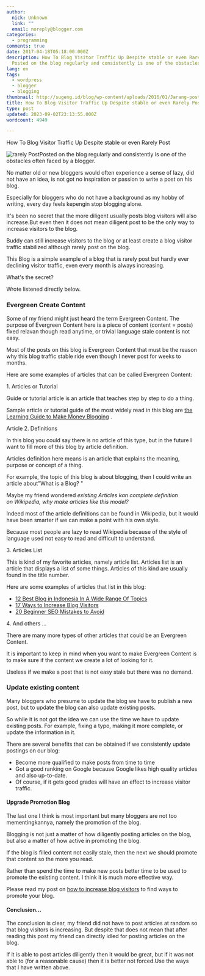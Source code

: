 ```yaml
---
author:
  nick: Unknown
  link: ""
  email: noreply@blogger.com
categories:
  - programming
comments: true
date: 2017-04-18T05:18:00.000Z
description: How To Blog Visitor Traffic Up Despite stable or even Rarely Post
  Posted on the blog regularly and consistently is one of the obstacles
lang: en
tags:
  - wordpress
  - blogger
  - blogging
thumbnail: http://sugeng.id/blog/wp-content/uploads/2016/01/Jarang-posting-400x336.png
title: How To Blog Visitor Traffic Up Despite stable or even Rarely Post
type: post
updated: 2023-09-02T23:13:55.000Z
wordcount: 4949

---
```


How To Blog Visitor Traffic Up Despite stable or even Rarely Post  
  

![rarely Post](http://sugeng.id/blog/wp-content/uploads/2016/01/Jarang-posting-400x336.png)Posted on the blog regularly and consistently is one of the obstacles often faced by a blogger.

No matter old or new bloggers would often experience a sense of lazy, did not have an idea, is not got no inspiration or passion to write a post on his blog.

Especially for bloggers who do not have a background as my hobby of writing, every day feels kepengin stop blogging alone.

It's been no secret that the more diligent usually posts blog visitors will also increase.But even then it does not mean diligent post to be the only way to increase visitors to the blog.

Buddy can still increase visitors to the blog or at least create a blog visitor traffic stabilized although rarely post on the blog.

This Blog is a simple example of a blog that is rarely post but hardly ever declining visitor traffic, even every month is always increasing.

What's the secret?

Wrote listened directly below.

### Evergreen Create Content

Some of my friend might just heard the term Evergreen Content. The purpose of Evergreen Content here is a piece of content (content = posts) fixed relavan though read anytime, or trivial language stale content is not easy.

Most of the posts on this blog is Evergreen Content that must be the reason why this blog traffic stable ride even though I never post for weeks to months.

Here are some examples of articles that can be called Evergreen Content:

1\. Articles or Tutorial

Guide or tutorial article is an article that teaches step by step to do a thing.

Sample article or tutorial guide of the most widely read in this blog are [the Learning Guide to Make Money Blogging](https://www.google.com/search?q=make+money+from+blog) .

Article 2. Definitions

In this blog you could say there is no article of this type, but in the future I want to fill more of this blog by article definition.

Articles definition here means is an article that explains the meaning, purpose or concept of a thing.

For example, the topic of this blog is about blogging, then I could write an article about"What is a Blog? "

Maybe my friend wondered _existing Articles kan complete definition on Wikipedia, why make articles like this model?_

Indeed most of the article definitions can be found in Wikipedia, but it would have been smarter if we can make a point with his own style.

Because most people are lazy to read Wikipedia because of the style of language used not easy to read and difficult to understand.

3\. Articles List

This is kind of my favorite articles, namely article list. Articles list is an article that displays a list of some things. Articles of this kind are usually found in the title number.

Here are some examples of articles that list in this blog:

*   [12 Best Blog in Indonesia In A Wide Range Of Topics](https://www.google.com/search?q=site:www.webmanajemen.com+12+best+blog)
*   [17 Ways to Increase Blog Visitors](https://www.google.com/search?q=site:webmanajemen.com+increase+blog+visitor)
*   [20 Beginner SEO Mistakes to Avoid](http://www.webmanajemen.com/search/?q=SEO+mistakes)

4\. And others ...

There are many more types of other articles that could be an Evergreen Content.

It is important to keep in mind when you want to make Evergreen Content is to make sure if the content we create a lot of looking for it.

Useless if we make a post that is not easy stale but there was no demand.

### Update existing content

Many bloggers who presume to update the blog we have to publish a new post, but to update the blog can also update existing posts.

So while it is not got the idea we can use the time we have to update existing posts. For example, fixing a typo, making it more complete, or update the information in it.

There are several benefits that can be obtained if we consistently update postings on our blog:

*   Become more qualified to make posts from time to time
*   Got a good ranking on Google because Google likes high quality articles and also up-to-date.
*   Of course, if it gets good grades will have an effect to increase visitor traffic.

#### Upgrade Promotion Blog

The last one I think is most important but many bloggers are not too mementingkannya, namely the promotion of the blog.

Blogging is not just a matter of how diligently posting articles on the blog, but also a matter of how active in promoting the blog.

If the blog is filled content not easily stale, then the next we should promote that content so the more you read.

Rather than spend the time to make new posts better time to be used to promote the existing content. I think it is much more effective way.

Please read my post on [how to increase blog visitors](https://translate.googleusercontent.com/translate_c?depth=1&nv=1&rurl=translate.google.com&sl=id&sp=nmt4&tl=en&u=http://sugeng.id/cara-meningkatkan-pengunjung-blog/&usg=ALkJrhgv73aPbf4ChmyQwkhojbFOr-uhyw) to find ways to promote your blog.

#### Conclusion…

The conclusion is clear, my friend did not have to post articles at random so that blog visitors is increasing. But despite that does not mean that after reading this post my friend can directly idled for posting articles on the blog.

If it is able to post articles diligently then it would be great, but if it was not able to (for a reasonable cause) then it is better not forced.Use the ways that I have written above.